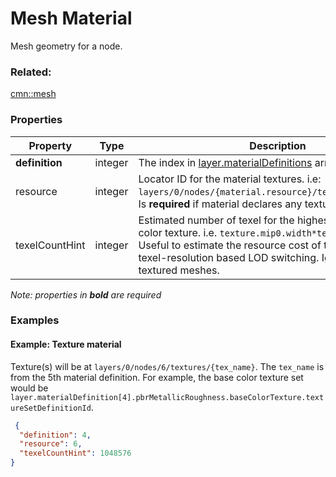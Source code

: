# Mesh Material

Mesh geometry for a node.

### Related:

[cmn::mesh](mesh.cmn.md)
### Properties

| Property | Type | Description |
| --- | --- | --- |
| **definition** | integer | The index in [layer.materialDefinitions](3DSceneLayer.cmn.md) array. |
| resource | integer | Locator ID for the material textures. i.e: `layers/0/nodes/{material.resource}/textures/{tex_name}`. Is **required** if material declares any textures. |
| texelCountHint | integer | Estimated number of texel for the highest resolution base color texture. i.e. `texture.mip0.width*texture.mip0.height`. Useful to estimate the resource cost of this node and/or texel-resolution based LOD switching. Ignored for un-textured meshes. |

*Note: properties in **bold** are required*

### Examples 

#### Example: Texture material 

Texture(s) will be at `layers/0/nodes/6/textures/{tex_name}`. The `tex_name` is from the 5th material definition. For example, the base color texture set would be `layer.materialDefinition[4].pbrMetallicRoughness.baseColorTexture.textureSetDefinitionId`. 

```json
 {
  "definition": 4,
  "resource": 6,
  "texelCountHint": 1048576
} 
```


